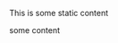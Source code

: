 This is some static content

<!-- snippet::start main -->
<!-- snippet::end -->

<!-- snippet::start fn_1 -->
some content
<!-- snippet::end -->
